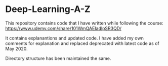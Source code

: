 # Deep-Learning-A-Z

This repository contains code that I have written while following the course: 
https://www.udemy.com/share/101WmQAEIadlpSR3QD/

It contains explanantions and updated code. I have added my own comments for explanation and replaced deprecated with latest 
code as of May 2020.

Directory structure has been maintained the same. 
